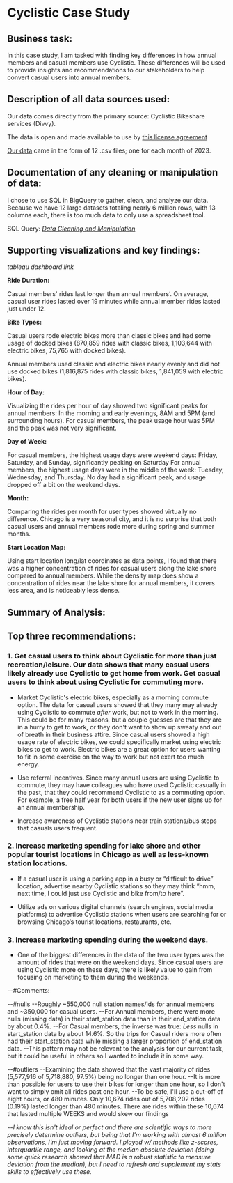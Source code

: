 # Cyclistic Case Study 

## Business task:

  In this case study, I am tasked with finding key differences in how annual members and casual members use Cyclistic. These differences will be used to provide insights and recommendations to our stakeholders to help convert casual users into annual members.

  
## Description of all data sources used:

  Our data comes directly from the primary source: Cyclistic Bikeshare services (Divvy). 

  The data is open and made available to use by [this license agreement](https://divvybikes.com/data-license-agreement)
  
  [Our data](https://divvy-tripdata.s3.amazonaws.com/index.html) came in the form of 12 .csv files; one for each month of 2023.


## Documentation of any cleaning or manipulation of data:

  I chose to use SQL in BigQuery to gather, clean, and analyze our data. Because we have 12 large datasets totaling nearly 6 million rows, with 13 columns each, there is too much data to only use a spreadsheet tool.
  
  SQL Query: [*Data Cleaning and Manipulation*](https://github.com/TankaJahari/cyclistic.charliesun/blob/main/Data%20Cleaning%20and%20Manipulation.sql)


## Supporting visualizations and key findings:

*tableau dashboard link*


**Ride Duration:**

Casual members' rides last longer than annual members’. On average, casual user rides lasted over 19 minutes while annual member rides lasted just under 12.

**Bike Types:**

Casual users rode electric bikes more than classic bikes and had some usage of docked bikes (870,859 rides with classic bikes, 1,103,644 with electric bikes, 75,765 with docked bikes).

Annual members used classic and electric bikes nearly evenly and did not use docked bikes (1,816,875 rides with classic bikes, 1,841,059 with electric bikes).

**Hour of Day:**

Visualizing the rides per hour of day showed two significant peaks for annual members: In the morning and early evenings, 8AM and 5PM (and surrounding hours).
For casual members, the peak usage hour was 5PM and the peak was not very significant. 

**Day of Week:**

For casual members, the highest usage days were weekend days: Friday, Saturday, and Sunday, significantly peaking on Saturday
For annual members, the highest usage days were in the middle of the week: Tuesday, Wednesday, and Thursday. No day had a significant peak, and usage dropped off a bit on the weekend days.
 
**Month:**

Comparing the rides per month for user types showed virtually no difference. Chicago is a very seasonal city, and it is no surprise that both casual users and annual members rode more during spring and summer months.

**Start Location Map:**

Using start location long/lat coordinates as data points, I found that there was a higher concentration of rides for casual users along the lake shore compared to annual members.
While the density map does show a concentration of rides near the lake shore for annual members, it covers less area, and is noticeably less dense.

## Summary of Analysis:

## Top three recommendations:


### 1. Get casual users to think about Cyclistic for more than just recreation/leisure. Our data shows that many casual users likely already use Cyclistic to get home from work. Get casual users to think about using Cyclistic for commuting more.

 - Market Cyclistic's electric bikes, especially as a morning commute option. The data for casual users showed that they many may already using Cyclistic to commute *after* work, but not to work in the morning. This could be for many reasons, but a couple guesses are that they are in a hurry to get to work, or they don't want to show up sweaty and out of breath in their business attire. Since casual users showed a high usage rate of electric bikes, we could specifically market using electric bikes to get to work. Electric bikes are a great option for users wanting to fit in some exercise on the way to work but not exert too much energy.
   
 - Use referral incentives. Since many annual users are using Cyclistic to commute, they may have colleagues who have used Cyclistic casually in the past, that they could recommend Cyclistic to as a commuting option. For example, a free half year for both users if the new user signs up for an annual membership.
   
 - Increase awareness of Cyclistic stations near train stations/bus stops that casuals users frequent.

### 2. Increase marketing spending for lake shore and other popular tourist locations in Chicago as well as less-known station locations.

 - If a casual user is using a parking app in a busy or “difficult to drive” location, advertise nearby Cyclistic stations so they may think “hmm, next time, I could just use Cyclistic and bike from/to here”.
   
 - Utilize ads on various digital channels (search engines, social media platforms) to advertise Cyclistic stations when users are searching for or browsing Chicago’s tourist locations, restaurants, etc.

### 3. Increase marketing spending during the weekend days.

 - One of the biggest differences in the data of the two user types was the amount of rides that were on the weekend days. Since casual users are using Cyclistic more on these days, there is likely value to gain from focusing on marketing to them during the weekends.


--#Comments:

--#nulls
--Roughly ~550,000 null station names/ids for annual members and ~350,000 for casual users. 
--For Annual members, there were more nulls (missing data) in their start_station data than in their end_station data by about 0.4%. 
--For Casual members, the inverse was true: *Less* nulls in start_station data by about 14.6%. So the trips for Casual riders more often had their start_station data while missing a larger proportion of end_station data.
--This pattern may not be relevant to the analysis for our current task, but it could be useful in others so I wanted to include it in some way.


--#outliers
--Examining the data showed that the vast majority of rides (5,577,916 of 5,718,880, 97.5%) being no longer than one hour.
--It is more than possible for users to use their bikes for longer than one hour, so I don't want to simply omit all rides past one hour.
--To be safe, I'll use a cut-off of eight hours, or 480 minutes. Only 10,674 rides out of 5,708,202 rides (0.19%) lasted longer than 480 minutes. There are rides within these 10,674 that lasted multiple WEEKS and would skew our findings 

--*I know this isn't ideal or perfect and there are scientific ways to more precisely determine outliers, but being that I'm working with almost 6 million observations, I'm just moving forward. I played w/ methods like z-scores, interquartile range, and looking at the median absolute deviation (doing some quick research showed that MAD is a robust statistic to measure deviation from the median), but I need to refresh and supplement my stats skills to effectively use these.*

